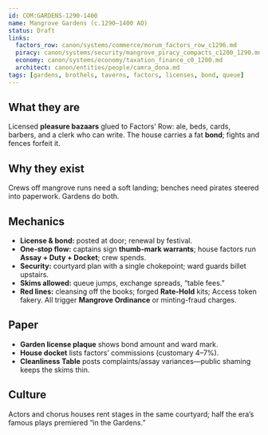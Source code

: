 ```yaml
---
id: COM:GARDENS-1290-1400
name: Mangrove Gardens (c.1290–1400 AO)
status: Draft
links:
  factors_row: canon/systems/commerce/morum_factors_row_c1296.md
  piracy: canon/systems/security/mangrove_piracy_compacts_c1200_1290.md
  economy: canon/systems/economy/taxation_finance_c0_1200.md
  architect: canon/entities/people/camra_dona.md
tags: [gardens, brothels, taverns, factors, licenses, bond, queue]
---
```

## What they are
Licensed **pleasure bazaars** glued to Factors’ Row: ale, beds, cards, barbers, and a clerk who can write. The house carries a fat **bond**; fights and fences forfeit it.

## Why they exist
Crews off mangrove runs need a soft landing; benches need pirates steered into paperwork. Gardens do both.

## Mechanics
- **License & bond:** posted at door; renewal by festival.  
- **One-stop flow:** captains sign **thumb-mark warrants**; house factors run **Assay + Duty + Docket**; crew spends.  
- **Security:** courtyard plan with a single chokepoint; ward guards billet upstairs.  
- **Skims allowed:** queue jumps, exchange spreads, “table fees.”  
- **Red lines:** cleansing off the books; forged **Rate-Hold** kits; Access token fakery. All trigger **Mangrove Ordinance** or minting-fraud charges.

## Paper
- **Garden license plaque** shows bond amount and ward mark.  
- **House docket** lists factors’ commissions (customary 4–7%).  
- **Cleanliness Table** posts complaints/assay variances—public shaming keeps the skims thin.

## Culture
Actors and chorus houses rent stages in the same courtyard; half the era’s famous plays premiered “in the Gardens.”
